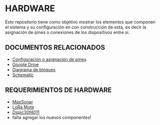 # HARDWARE
Este repositorio tiene como objetivo mostrar  los elementos que componen el sistema y su configuración en con construcción de esta, es decir la asignación de pines o conexiones de los dispositivos entre si. 

## DOCUMENTOS RELACIONADOS
* [Configuración o asignación de pines](https://docs.google.com/spreadsheets/d/19cve4B_YzyOGqIv9DEK3eCqArvopMfsAZXm61Hay0jQ/edit?usp=sharing)
* [Google Drive](https://drive.google.com/drive/folders/19VFRMTp_xo8fuAuP7UYOIrlyNO1dNOWd?usp=sharing)
* [Diagrama de bloques](https://drive.google.com/file/d/1_osPgyQmuKj5nIkt5gdU3hPU3BZLeOLT/view?usp=sharing)
* [Schematic](https://github.com/HaroldMurcia/Channel_IoT/blob/master/Eagle/schematic.pdf)

## REQUERIMIENTOS DE HARDWARE 
* [MaxSonar](https://co.mouser.com/ProductDetail/DFRobot/SEN0272?qs=T8HDo%252BTk69VWj8BEbH%252BU3Q%3D%3D)
* [LoRa Mote](https://co.mouser.com/ProductDetail/DFRobot/SEN0272?qs=T8HDo%252BTk69VWj8BEbH%252BU3Q%3D%3D)
* [Dspic30f4011](https://co.mouser.com/ProductDetail/Microchip-Technology/dsPIC30F4011-30I-P?qs=nMCt4TBfEwpnzUUd8LIZNg%3D%3D)
* falta agregar los nuevos componentes!

